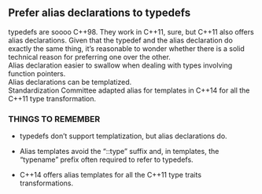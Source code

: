 ## Prefer alias declarations to typedefs
typedefs are soooo C++98. They work in C++11, sure, but C++11 also offers alias declarations. Given that the typedef and the alias declaration do exactly the same thing, it’s reasonable to wonder whether there is a solid technical reason for preferring one over the other.    
Alias declaration easier to swallow when dealing with types involving function pointers.    
Alias declarations can be templatized.  
Standardization Committee adapted alias for templates in C++14 for all the C++11 type transformation. 
### THINGS TO REMEMBER
* typedefs don’t support templatization, but alias declarations do.

* Alias templates avoid the “::type” suffix and, in templates, the “typename” prefix often required to refer to typedefs.

* C++14 offers alias templates for all the C++11 type traits transformations.